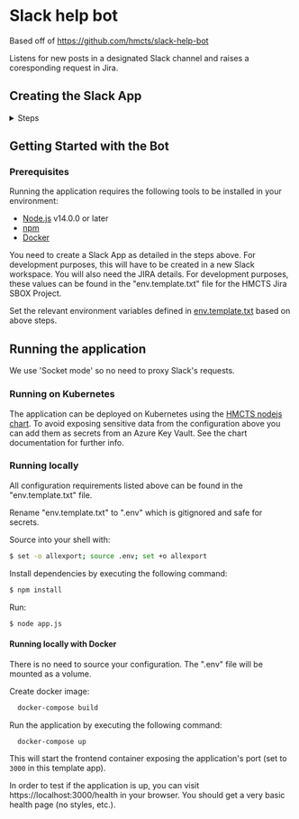 # Slack help bot

Based off of https://github.com/hmcts/slack-help-bot

Listens for new posts in a designated Slack channel and raises a coresponding request in Jira.

## Creating the Slack App 
<details>
  <summary>Steps</summary>

1. Create a new app in your workspace.

<img src="images/step1.png" width=50% height=50% />

2. Head to socket mode and enable it. You will then be asked to create a new token (call it **jira-integration**) This will only have **connections:write** in the scope. Select **Generate**. Copy the generated token as this will be required for the ccd-slack-help-bot configuration.

<img src="images/step2.png" width=50% height=50% />

3. Head to **Event subscriptions** and enable it. 

<img src="images/step3.png" width=50% height=50% />

4. Expand the **Subscribe to bot events** tab, add the following settings and save changes.

<img src="images/step4.png" width=50% height=50% />

5. Expand the **Subscribe to events on behalf of users** tab, add the following settings and save changes.

<img src="images/step5.png" width=50% height=50% />

6. Head to **Interactivity and shortcuts** and create a **Global** shortcut with the following settings and save changes. 

<img src="images/step6.png" width=50% height=50% />

7. Head to **Oauth and Permissions** and install the app to your workspace. Allow the app the default permissions. Copy the generated **Bot User OAuth Access Token** as this will be required for the ccd-slack-help-bot configuration. 

<img src="images/step7.png" width=50% height=50% />

8. Invite the app in the channel where you would like it to be used in Slack. Make a note of the **channel ID** as this will later be required in the ccd-slack-help-bot configuration. You can get the channel ID by right clicking, 'copy link', and then it will be the bit after archives in the url, e.g. `C01APTJAM7D`.

</details>

## Getting Started with the Bot

### Prerequisites

Running the application requires the following tools to be installed in your environment:

  * [Node.js](https://nodejs.org/) v14.0.0 or later
  * [npm](https://www.npmjs.com/)
  * [Docker](https://www.docker.com)

You need to create a Slack App as detailed in the steps above. For development purposes, this will have to be created in a new Slack workspace.
You will also need the JIRA details. For development purposes, these values can be found in the "env.template.txt" file for the HMCTS Jira SBOX Project.

Set the relevant environment variables defined in [env.template.txt](env.template.txt) based on above steps.

## Running the application

We use 'Socket mode' so no need to proxy Slack's requests. 

### Running on Kubernetes

The application can be deployed on Kubernetes using the [HMCTS nodejs chart](https://github.com/hmcts/chart-nodejs). To avoid exposing sensitive data from the configuration above you can add them as secrets from an Azure Key Vault. See the chart documentation for further info. 

### Running locally

All configuration requirements listed above can be found in the "env.template.txt" file.

Rename "env.template.txt" to ".env" which is gitignored and safe for secrets.

Source into your shell with:

 ```bash
$ set -o allexport; source .env; set +o allexport
 ```

Install dependencies by executing the following command:

 ```bash
$ npm install
 ```
Run:

```bash
$ node app.js
```

#### Running locally with Docker

There is no need to source your configuration. The ".env" file will be mounted as a volume.  

Create docker image:

```bash
  docker-compose build
```

Run the application by executing the following command:

```bash
  docker-compose up
```

This will start the frontend container exposing the application's port
(set to `3000` in this template app).

In order to test if the application is up, you can visit https://localhost:3000/health in your browser.
You should get a very basic health page (no styles, etc.).
